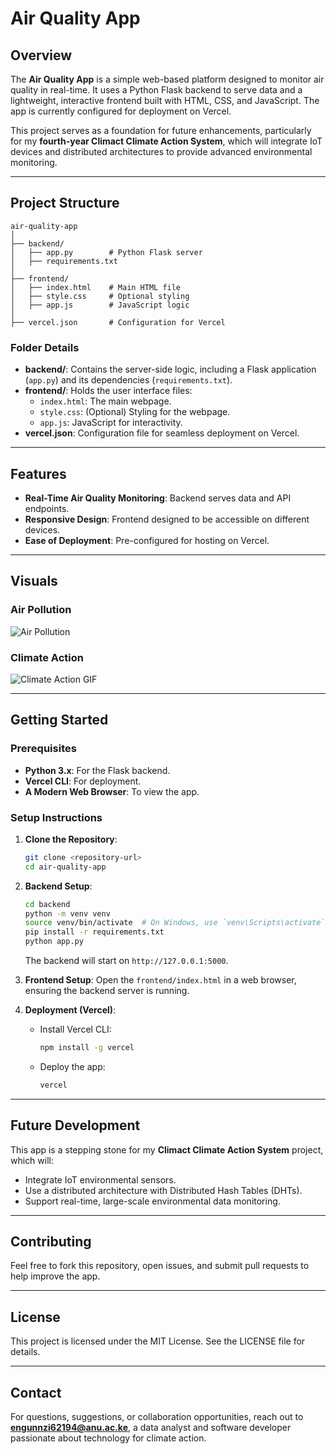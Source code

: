 # Air Quality App

## Overview
The **Air Quality App** is a simple web-based platform designed to monitor air quality in real-time. It uses a Python Flask backend to serve data and a lightweight, interactive frontend built with HTML, CSS, and JavaScript. The app is currently configured for deployment on Vercel.

This project serves as a foundation for future enhancements, particularly for my **fourth-year Climact Climate Action System**, which will integrate IoT devices and distributed architectures to provide advanced environmental monitoring.

---

## Project Structure

```
air-quality-app
│
├── backend/
│   ├── app.py        # Python Flask server
│   ├── requirements.txt
│
├── frontend/
│   ├── index.html    # Main HTML file
│   ├── style.css     # Optional styling
│   ├── app.js        # JavaScript logic
│
├── vercel.json       # Configuration for Vercel
```

### Folder Details

- **backend/**: Contains the server-side logic, including a Flask application (`app.py`) and its dependencies (`requirements.txt`).
- **frontend/**: Holds the user interface files: 
  - `index.html`: The main webpage.
  - `style.css`: (Optional) Styling for the webpage.
  - `app.js`: JavaScript for interactivity.
- **vercel.json**: Configuration file for seamless deployment on Vercel.

---

## Features

- **Real-Time Air Quality Monitoring**: Backend serves data and API endpoints.
- **Responsive Design**: Frontend designed to be accessible on different devices.
- **Ease of Deployment**: Pre-configured for hosting on Vercel.

---

## Visuals

### Air Pollution
![Air Pollution](https://via.placeholder.com/800x400.png?text=Air+Pollution+Image)

### Climate Action
![Climate Action GIF](https://via.placeholder.com/800x400.gif?text=Climate+Action+GIF)

---

## Getting Started

### Prerequisites
- **Python 3.x**: For the Flask backend.
- **Vercel CLI**: For deployment.
- **A Modern Web Browser**: To view the app.

### Setup Instructions

1. **Clone the Repository**:
   ```bash
   git clone <repository-url>
   cd air-quality-app
   ```

2. **Backend Setup**:
   ```bash
   cd backend
   python -m venv venv
   source venv/bin/activate  # On Windows, use `venv\Scripts\activate`
   pip install -r requirements.txt
   python app.py
   ```
   The backend will start on `http://127.0.0.1:5000`.

3. **Frontend Setup**:
   Open the `frontend/index.html` in a web browser, ensuring the backend server is running.

4. **Deployment (Vercel)**:
   - Install Vercel CLI:
     ```bash
     npm install -g vercel
     ```
   - Deploy the app:
     ```bash
     vercel
     ```

---

## Future Development
This app is a stepping stone for my **Climact Climate Action System** project, which will:
- Integrate IoT environmental sensors.
- Use a distributed architecture with Distributed Hash Tables (DHTs).
- Support real-time, large-scale environmental data monitoring.

---

## Contributing
Feel free to fork this repository, open issues, and submit pull requests to help improve the app.

---

## License
This project is licensed under the MIT License. See the LICENSE file for details.

---

## Contact
For questions, suggestions, or collaboration opportunities, reach out to **engunnzi62194@anu.ac.ke**, a data analyst and software developer passionate about technology for climate action.
